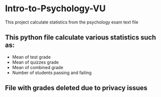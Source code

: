 # Intro-to-Psychology-VU
This project calculate statistics from the psychology exam text file

## This python file calculate various statistics such as:
- Mean of test grade
- Mean of quizzes grade
- Mean of combined grade
- Number of students passing and failing

## File with grades deleted due to privacy issues

